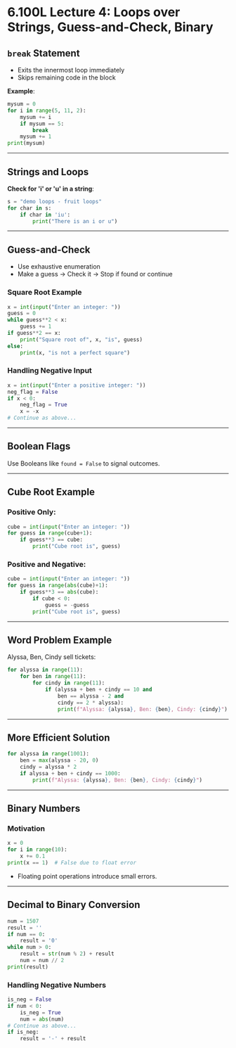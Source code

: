 # 6.100L Lecture 4: Loops over Strings, Guess-and-Check, Binary

## `break` Statement
- Exits the innermost loop immediately
- Skips remaining code in the block

**Example**:
```python
mysum = 0
for i in range(5, 11, 2):
    mysum += i
    if mysum == 5:
        break
    mysum += 1
print(mysum)
```

---

## Strings and Loops

**Check for 'i' or 'u' in a string**:
```python
s = "demo loops - fruit loops"
for char in s:
    if char in 'iu':
        print("There is an i or u")
```

---

## Guess-and-Check
- Use exhaustive enumeration
- Make a guess → Check it → Stop if found or continue

### Square Root Example
```python
x = int(input("Enter an integer: "))
guess = 0
while guess**2 < x:
    guess += 1
if guess**2 == x:
    print("Square root of", x, "is", guess)
else:
    print(x, "is not a perfect square")
```

### Handling Negative Input
```python
x = int(input("Enter a positive integer: "))
neg_flag = False
if x < 0:
    neg_flag = True
    x = -x
# Continue as above...
```

---

## Boolean Flags
Use Booleans like `found = False` to signal outcomes.

---

## Cube Root Example

### Positive Only:
```python
cube = int(input("Enter an integer: "))
for guess in range(cube+1):
    if guess**3 == cube:
        print("Cube root is", guess)
```

### Positive and Negative:
```python
cube = int(input("Enter an integer: "))
for guess in range(abs(cube)+1):
    if guess**3 == abs(cube):
        if cube < 0:
            guess = -guess
        print("Cube root is", guess)
```

---

## Word Problem Example
Alyssa, Ben, Cindy sell tickets:
```python
for alyssa in range(11):
    for ben in range(11):
        for cindy in range(11):
            if (alyssa + ben + cindy == 10 and 
                ben == alyssa - 2 and 
                cindy == 2 * alyssa):
                print(f"Alyssa: {alyssa}, Ben: {ben}, Cindy: {cindy}")
```

---

## More Efficient Solution
```python
for alyssa in range(1001):
    ben = max(alyssa - 20, 0)
    cindy = alyssa * 2
    if alyssa + ben + cindy == 1000:
        print(f"Alyssa: {alyssa}, Ben: {ben}, Cindy: {cindy}")
```

---

## Binary Numbers

### Motivation
```python
x = 0
for i in range(10):
    x += 0.1
print(x == 1)  # False due to float error
```

- Floating point operations introduce small errors.

---

## Decimal to Binary Conversion
```python
num = 1507
result = ''
if num == 0:
    result = '0'
while num > 0:
    result = str(num % 2) + result
    num = num // 2
print(result)
```

### Handling Negative Numbers
```python
is_neg = False
if num < 0:
    is_neg = True
    num = abs(num)
# Continue as above...
if is_neg:
    result = '-' + result
```
